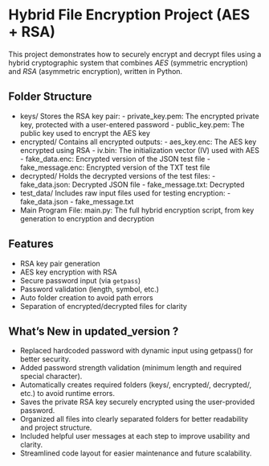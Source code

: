 
# Hybrid File Encryption Project (AES + RSA)

This project demonstrates how to securely encrypt and decrypt files using a hybrid cryptographic system that combines *AES* (symmetric encryption) and *RSA* (asymmetric encryption), written in Python.

##  Folder Structure
-  keys/
         Stores the RSA key pair:
             - private_key.pem: The encrypted private key, protected with a user-entered password
             - public_key.pem: The public key used to encrypt the AES key
-  encrypted/
         Contains all encrypted outputs:
             - aes_key.enc: The AES key encrypted using RSA
             - iv.bin: The initialization vector (IV) used with AES
             - fake_data.enc: Encrypted version of the JSON test file
             - fake_message.enc: Encrypted version of the TXT test file
-  decrypted/
         Holds the decrypted versions of the test files:
             - fake_data.json: Decrypted JSON file
             - fake_message.txt: Decrypted
-  test_data/
         Includes raw input files used for testing encryption:
             - fake_data.json
             - fake_message.txt
-  Main Program File:
          main.py: The full hybrid encryption script, from key generation to encryption and decryption


##  Features

-  RSA key pair generation
-  AES key encryption with RSA
-  Secure password input (via `getpass`)
-  Password validation (length, symbol, etc.)
-  Auto folder creation to avoid path errors
-  Separation of encrypted/decrypted files for clarity

## What’s New in updated_version ?
 - Replaced hardcoded password with dynamic input using getpass() for better security.
- Added password strength validation (minimum length and required special character).
- Automatically creates required folders (keys/, encrypted/, decrypted/, etc.) to avoid runtime errors.
- Saves the private RSA key securely encrypted using the user-provided password.
- Organized all files into clearly separated folders for better readability and project structure.
- Included helpful user messages at each step to improve usability and clarity.
- Streamlined code layout for easier maintenance and future scalability.




